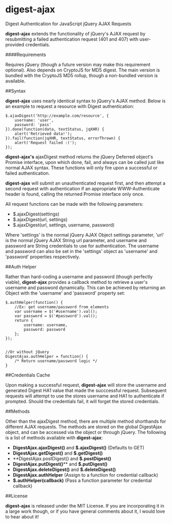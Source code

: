 digest-ajax
===========

Digest Authentication for JavaScript jQuery AJAX Requests

**digest-ajax** extends the functionality of jQuery's AJAX request by resubmitting a failed authentication request (401 and 407) with user-provided credentials.

####Requirements

Requires jQuery (though a future version may make this requirement optional). Also depends on CryptoJS for MD5 digest. The main version is bundled with the CryptoJS MD5 rollup, though a non-bundled version is available.

##Syntax

**digest-ajax** uses nearly identical syntax to jQuery's AJAX method. Below is an example to request a resource with Digest authentication:

```
$.ajaxDigest('http://example.com/resource', {
    username: 'user',
    password: 'pass'
}).done(function(data, textStatus, jqXHR) {
    alert('Retrieved data!');
}).fail(function(jqXHR, textStatus, errorThrown) {
    alert('Request failed :(');
});
```

**digest-ajax's** ajaxDigest method returns the jQuery Deferred object's Promise interface, upon which done, fail, and always can be called just like normal AJAX syntax. These functions will only fire upon a successful or failed authentication. 

**digest-ajax** will submit an unauthenticated request first, and then attempt a second request with authentication if an appropriate WWW-Authenticate header is found, calling the returned Promise interface only once.

All request functions can be made with the following parameters:

- $.ajaxDigest(settings)
- $.ajaxDigest(url, settings)
- $.ajaxDigest(url, settings, username, password)

Where 'settings' is the normal jQuery AJAX Object settings parameter, 'url' is the normal jQuery AJAX String url parameter, and username and password are String credentials to use for authentication. The username and password can also be set in the 'settings' object as 'username' and 'password' properties respectively.

##Auth Helper

Rather than hard-coding a username and password (though perfectly viable), **digest-ajax** provides a callback method to retrieve a user's username and password dynamically. This can be achieved by returning an Object with the 'username' and 'password' property set:

```
$.authHelper(function() {
    //Ex: get username/password from elements
    var username = $('#username').val(); 
    var password = $('#password').val();
    return {
        username: username,
        password: password
    };
});


//Or without jQuery
DigestAjax.authHelper = function() {
    /* Return username/password logic */
}
```

##Credentials Cache

Upon making a successful request, **digest-ajax** will store the username and generated Digest HA1 value that made the succcessful request. Subsequent requests will attempt to use the stores username and HA1 to authenticate if prompted. Should the credentials fail, it will forget the stored credentials.

##Methods

Other than the ajaxDigest method, there are multiple method shorthands for different AJAX requests. The methods are stored on the global DigestAjax object, and can be accessed via the object or through jQuery. The following is a list of methods available with **digest-ajax**:

- **DigestAjax.ajaxDigest()** and **$.ajaxDigest()** (Defaults to GET)
- **DigestAjax.getDigest()** and **$.getDigest()**
- **DigestAjax.postDigest() and **$.postDigest()**
- **DigestAjax.putDigest()**** and **$.putDigest()**
- **DigestAjax.deleteDigest()** and **$.deleteDigest()**
- **DigestAjax.authHelper** (Assign to a function for credential callback)
- **$.authHelper(callback)** (Pass a function parameter for credential callback)

##License

**digest-ajax** is released under the MIT License. If you are incorporating it in a large work though, or if you have general comments about it, I would love to hear about it!
